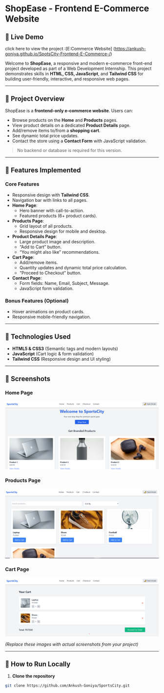 # ShopEase - Frontend E-Commerce Website

## 🚀 Live Demo
click here to view the project :[E:Commerce Website] (https://ankush-goniya.github.io/SpotsCity-Frontend-E-Commerce-/)

Welcome to **ShopEase**, a responsive and modern e-commerce front-end project developed as part of a Web Development Internship. This project demonstrates skills in **HTML, CSS, JavaScript**, and **Tailwind CSS** for building user-friendly, interactive, and responsive web pages.

---

## 🔹 Project Overview

ShopEase is a **frontend-only e-commerce website**. Users can:

- Browse products on the **Home** and **Products** pages.
- View product details on a dedicated **Product Details** page.
- Add/remove items to/from a **shopping cart**.
- See dynamic total price updates.
- Contact the store using a **Contact Form** with JavaScript validation.

> No backend or database is required for this version.

---

## 🔹 Features Implemented

### Core Features

- Responsive design with **Tailwind CSS**.
- Navigation bar with links to all pages.
- **Home Page**:
  - Hero banner with call-to-action.
  - Featured products (6+ product cards).
- **Products Page**:
  - Grid layout of all products.
  - Responsive design for mobile and desktop.
- **Product Details Page**:
  - Large product image and description.
  - “Add to Cart” button.
  - “You might also like” recommendations.
- **Cart Page**:
  - Add/remove items.
  - Quantity updates and dynamic total price calculation.
  - “Proceed to Checkout” button.
- **Contact Page**:
  - Form fields: Name, Email, Subject, Message.
  - JavaScript form validation.

### Bonus Features (Optional)

- Hover animations on product cards.
- Responsive mobile-friendly navigation.

---

## 🔹 Technologies Used

- **HTML5 & CSS3** (Semantic tags and modern layouts)
- **JavaScript** (Cart logic & form validation)
- **Tailwind CSS** (Responsive design and UI styling)

---

## 🔹 Screenshots

### Home Page

![Home Page](images/homePage.png)

### Products Page

![Products Page](images/product.png)

### Cart Page

![Cart Page](images/cart.png)

_(Replace these images with actual screenshots from your project)_

---

## 🔹 How to Run Locally

1. **Clone the repository**

```bash
git clone https://github.com/Ankush-Goniya/SportsCity.git
```
